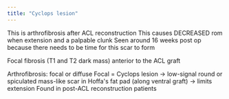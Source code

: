```yaml
---
title: "Cyclops lesion"
---
```

This is arthrofibrosis after ACL reconstruction
This causes DECREASED rom when extension and a palpable clunk 
Seen around 16 weeks post op because there needs to be time for this scar to form

Focal fibrosis (T1 and T2 dark mass) anterior to the ACL graft

Arthrofibrosis: focal or diffuse 
Focal = Cyclops lesion &#8594; low-signal round or spiculated mass-like scar in Hoffa's fat pad (along ventral graft) &#8594; limits extension
Found in post-ACL reconstruction patients

